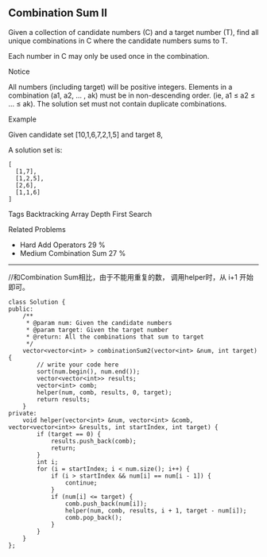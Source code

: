 ## Combination Sum II ## 

Given a collection of candidate numbers (C) and a target number (T), find all unique combinations in C where the candidate numbers sums to T.

Each number in C may only be used once in the combination.

 Notice

All numbers (including target) will be positive integers.
Elements in a combination (a1, a2, … , ak) must be in non-descending order. (ie, a1 ≤ a2 ≤ … ≤ ak).
The solution set must not contain duplicate combinations.

Example

Given candidate set [10,1,6,7,2,1,5] and target 8,

A solution set is:

	[
	  [1,7],
	  [1,2,5],
	  [2,6],
	  [1,1,6]
	]
Tags 
Backtracking Array Depth First Search

Related Problems 

- Hard Add Operators 29 %
- Medium Combination Sum 27 %

----------
//和Combination Sum相比，由于不能用重复的数， 调用helper时，从 i+1 开始即可。

	class Solution {
	public:
	    /**
	     * @param num: Given the candidate numbers
	     * @param target: Given the target number
	     * @return: All the combinations that sum to target
	     */
	    vector<vector<int> > combinationSum2(vector<int> &num, int target) {
	        // write your code here
	        sort(num.begin(), num.end());
	        vector<vector<int>> results;
	        vector<int> comb;
	        helper(num, comb, results, 0, target);
	        return results;
	    }
	private:    
	    void helper(vector<int> &num, vector<int> &comb, vector<vector<int>> &results, int startIndex, int target) {
	        if (target == 0) {
	            results.push_back(comb);
	            return;
	        }
	        int i;
	        for (i = startIndex; i < num.size(); i++) {
	            if (i > startIndex && num[i] == num[i - 1]) {
	                continue;
	            }
	            if (num[i] <= target) {
	                comb.push_back(num[i]);
	                helper(num, comb, results, i + 1, target - num[i]);
	                comb.pop_back();
	            }
	        }
	    }
	};